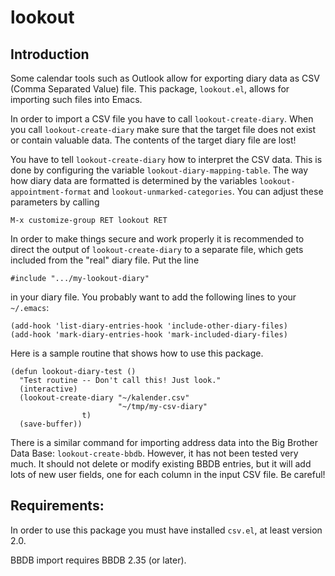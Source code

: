 # lookout

## Introduction

Some calendar tools such as Outlook allow for exporting diary data as
CSV (Comma Separated Value) file.  This package, `lookout.el`, allows
for importing such files into Emacs.

In order to import a CSV file you have to call `lookout-create-diary`.
When you call `lookout-create-diary` make sure that the target file
does not exist or contain valuable data.  The contents of the target
diary file are lost!

You have to tell `lookout-create-diary` how to interpret the CSV
data.  This is done by configuring the variable
`lookout-diary-mapping-table`.  The way how diary data are formatted is
determined by the variables `lookout-appointment-format` and
`lookout-unmarked-categories`.  You can adjust these parameters by
calling

    M-x customize-group RET lookout RET

In order to make things secure and work properly it is recommended to
direct the output of `lookout-create-diary` to a separate file, which
gets included from the "real" diary file.  Put the line

    #include ".../my-lookout-diary"

in your diary file.  You probably want to add the following lines to
your `~/.emacs`:

    (add-hook 'list-diary-entries-hook 'include-other-diary-files)
    (add-hook 'mark-diary-entries-hook 'mark-included-diary-files)

Here is a sample routine that shows how to use this package.

    (defun lookout-diary-test ()
      "Test routine -- Don't call this! Just look."
      (interactive)
      (lookout-create-diary "~/kalender.csv"
    	                    "~/tmp/my-csv-diary"
    			    t)
      (save-buffer))

There is a similar command for importing address data into the Big
Brother Data Base: `lookout-create-bbdb`.  However, it has not been
tested very much.  It should not delete or modify existing BBDB
entries, but it will add lots of new user fields, one for each
column in the input CSV file.  Be careful!


## Requirements:

In order to use this package you must have installed `csv.el`, at least
version 2.0.

BBDB import requires BBDB 2.35 (or later).

